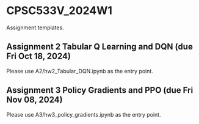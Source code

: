 # CPSC533V_2024W1
Assignment templates.

## Assignment 2 Tabular Q Learning and DQN (due Fri Oct 18, 2024)
Please use A2/hw2_Tabular_DQN.ipynb as the entry point.


## Assignment 3 Policy Gradients and PPO (due Fri Nov 08, 2024)
Please use A3/hw3_policy_gradients.ipynb as the entry point.
